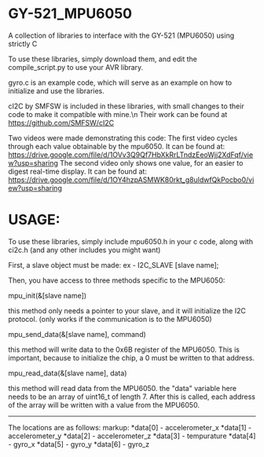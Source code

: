 # GY-521_MPU6050
A collection of libraries to interface with the GY-521 (MPU6050) using strictly C

To use these libraries, simply download them, and edit the compile_script.py to use your AVR library.

gyro.c is an example code, which will serve as an example on how to initialize and use the libraries.

cI2C by SMFSW is included in these libraries, with small changes to their code to make it compatible with mine.\n
Their work can be found at https://github.com/SMFSW/cI2C

Two videos were made demonstrating this code:
The first video cycles through each value obtainable by the mpu6050. It can be found at: https://drive.google.com/file/d/1OVv3Q9Qf7HbXkRrLTndzEeoWjj2XdFqf/view?usp=sharing
The second video only shows one value, for an easier to digest real-time display. It can be found at: https://drive.google.com/file/d/1OY4hzpASMWK80rkt_g8uldwfQkPocbo0/view?usp=sharing

# USAGE:

To use these libraries, simply include mpu6050.h in your c code, along with ci2c.h (and any other includes you might want)

First, a slave object must be made: ex - I2C_SLAVE [slave name];

Then, you have access to three methods specific to the MPU6050:

mpu_init(&[slave name])

this method only needs a pointer to your slave, and it will initialize the I2C protocol. (only works if the communication is to the MPU6050)

mpu_send_data(&[slave name], command)

this method will write data to the 0x6B register of the MPU6050. This is important, because to initialize the chip, a 0 must be written to that address.

mpu_read_data(&[slave name], data)

this method will read data from the MPU6050. the "data" variable here needs to be an array of uint16_t of length 7. After this is called, each address of the array will be written with a value from the MPU6050. 
***
The locations are as follows:
markup: *data[0] - accelerometer_x
        *data[1] - accelerometer_y
        *data[2] - accelerometer_z
        *data[3] - tempurature
        *data[4] - gyro_x
        *data[5] - gyro_y
        *data[6] - gyro_z
